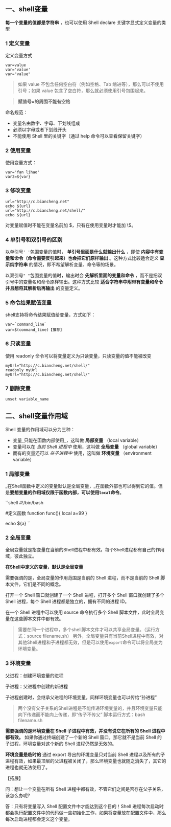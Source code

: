 
## 一、shell变量


 **每一个变量的值都是字符串** ，也可以使用 Shell declare 关键字显式定义变量的类型

### 1 定义变量

定义变量方式

```shell
var=value
var='value'
var="value"
```
> 如果 value 不包含任何空白符（例如空格、Tab 缩进等），那么可以不使用引号；如果 value 包含了空白符，那么就必须使用引号包围起来。

> **赋值号=的周围不能有空格**

命名规范：
- 变量名由数字、字母、下划线组成
- 必须以字母或者下划线开头
- 不能使用 Shell 里的关键字（通过 help 命令可以查看保留关键字）

### 2 使用变量

使用变量方式：
```shell
var='fan lihao'
var2=${var}
```
### 3 修改变量

```shell
url="http://c.biancheng.net"
echo ${url}
url="http://c.biancheng.net/shell/"
echo ${url}
```
对变量赋值时不能在变量名前加 \$，只有在使用变量时才能加 \\$。

### 4 单引号和双引号的区别

以单引号`' '`包围变量的值时， **单引号里面是什么就输出什么** ，即使 **内容中有变量和命令（命令需要反引起来）也会把它们原样输出** 。这种方式比较适合定义 **显示纯字符串** 的情况，即不希望解析变量、命令等的场景。

以双引号`" "`包围变量的值时，输出时会 **先解析里面的变量和命令** ，而不是把双引号中的变量名和命令原样输出。这种方式比较 **适合字符串中附带有变量和命令并且想将其解析后再输出** 的变量定义。

### 5 命令结果赋值变量

shell支持将命令结果赋值给变量，方式如下：

```shell
var=`command_line`
var=$(command_line)【推荐】
```

### 6 只读变量

使用 readonly 命令可以将变量定义为只读变量，只读变量的值不能被改变
```shell
myUrl="http://c.biancheng.net/shell/"
readonly myUrl
myUrl="http://c.biancheng.net/shell/"
```

### 7 删除变量

```shell
unset variable_name
```

## 二、shell变量作用域

Shell 变量的作用域可以分为三种：

- 变量_只能在函数内部使用_，这叫做 **局部变量** （local variable）
- 变量可以在 _当前 Shell 进程中_ 使用，这叫做 **全局变量** （global variable）
- 而有的变量还可以 _在子进程中_ 使用，这叫做 **环境变量** （environment variable）

### 1 局部变量

_在Shell函数中定义的变量默认是全局变量，_在函数外部也可以得到它的值。但是**要想变量的作用域仅限于函数内部，可以使用`local`命令**。

``shell
#!/bin/bash

#定义函数
function func(){
  local a=99
}

echo ${a}
``

### 2 全局变量

全局变量就是指变量在当前的Shell进程中都有效。每个Shell进程都有自己的作用域，彼此独立。

**在Shell中定义的变量，默认是全局变量**

需要强调的是，全局变量的作用范围是当前的 Shell 进程，而不是当前的 Shell 脚本文件，它们是不同的概念。

打开一个 Shell 窗口就创建了一个 Shell 进程，打开多个 Shell 窗口就创建了多个 Shell 进程，每个 Shell 进程都是独立的，拥有不同的进程 ID。

在一个 Shell 进程中可以使用 source 命令执行多个 Shell 脚本文件，此时全局变量在这些脚本文件中都有效。

> 需要在同一个进程中，多个shell脚本文件才可以共享全局变量。（运行方式：source filename.sh）
> 另外，全局变量只有当前Shell进程中有效，对其他Shell进程和子进程都无效，但是可以使用`export`命令可以将全局变为环境变量。

### 3 环境变量

父进程：创建环境变量的进程

子进程：父进程中创建的新进程

子进程创建时，会继承父进程的环境变量，同样环境变量也可以传给“孙进程”

> 两个没有父子关系的Shell进程是不能传递环境变量的，并且环境变量只能向下传递而不能向上传递，即“传子不传父”
> 脚本运行方式：bash filename.sh

**需要强调的是环境变量在 Shell 子进程中有效，并没有说它在所有的 Shell 进程中都有效。**
如果你通过终端创建了一个新的 Shell 窗口，那它就不是当前 Shell 的子进程，环境变量对这个新的 Shell 进程仍然是无效的。

**环境变量是临时的**
通过 export 导出的环境变量只对当前 Shell 进程以及所有的子进程有效，如果最顶层的父进程被关闭了，那么环境变量也就随之消失了，其它的进程也就无法使用了。

【拓展】

问：想让一个变量在所有 Shell 进程中都有效，不管它们之间是否存在父子关系，该怎么办呢?

答：只有将变量写入 Shell 配置文件中才能达到这个目的！Shell 进程每次启动时都会执行配置文件中的代码做一些初始化工作，如果将变量放在配置文件中，那么每次启动进程都会定义这个变量。

